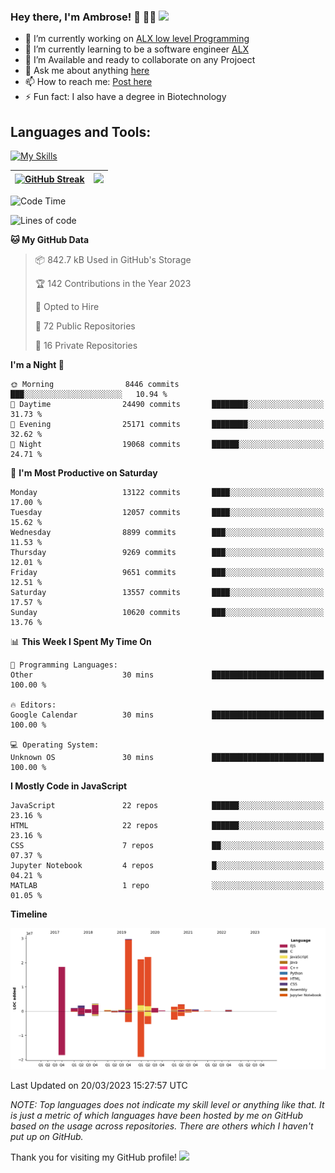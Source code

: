 ### Hey there, I'm Ambrose! 👋 👨‍💻 ![](https://komarev.com/ghpvc/?username=ambrosekol&style=plastic)

- 🔭 I’m currently working on [ALX low level Programming](https://github.com/Ambrosekol/alx-system_engineering-devops)
- 🌱 I’m currently learning to be a software engineer [ALX](https://www.alxafrica.com)
- 👯 I’m Available and ready to collaborate on any Projoect
- 💬 Ask me about anything [here](https://github.com/Ambrosekol/Ambrosekol/discussions)
- 📫 How to reach me: [Post here](https://github.com/Ambrosekol/Ambrosekol/discussions)
- ⚡ Fun fact: I also have a degree in Biotechnology

## Languages and Tools:
[![My Skills](https://skillicons.dev/icons?i=html,css,bash,dart,c,discord,firebase,flutter,github,git,instagram,linkedin,linux,stackoverflow,twitter,unreal,vscode,wordpress)](https://skillicons.dev)


| [![GitHub Streak](https://github-readme-streak-stats.herokuapp.com?user=ambrosekol&theme=dark&hide_border=true&border_radius=6.4&date_format=M%20j%5B%2C%20Y%5D&mode=daily&fire=EB0000&ring=31EB5D)](https://git.io/streak-stats) | <img height="180em" src="https://github-readme-stats.vercel.app/api?username=ambrosekol&show_icons=true&include_all_commits=true&count_private=true&hide_border=true&theme=dark" /> |
|-------|-------|



<!--START_SECTION:waka-->
![Code Time](https://img.shields.io/badge/Code%20Time-5%2C151%20hrs%206%20mins-red)

![Lines of code](https://img.shields.io/badge/From%20Hello%20World%20I%27ve%20Written-108.6%20million%20lines%20of%20code-blue)

**🐱 My GitHub Data** 

> 📦 842.7 kB Used in GitHub's Storage 
 > 
> 🏆 142 Contributions in the Year 2023
 > 
> 💼 Opted to Hire
 > 
> 📜 72 Public Repositories 
 > 
> 🔑 16 Private Repositories 
 > 
**I'm a Night 🦉** 

```text
🌞 Morning                8446 commits        ███░░░░░░░░░░░░░░░░░░░░░░   10.94 % 
🌆 Daytime                24490 commits       ████████░░░░░░░░░░░░░░░░░   31.73 % 
🌃 Evening                25171 commits       ████████░░░░░░░░░░░░░░░░░   32.62 % 
🌙 Night                  19068 commits       ██████░░░░░░░░░░░░░░░░░░░   24.71 % 
```
📅 **I'm Most Productive on Saturday** 

```text
Monday                   13122 commits       ████░░░░░░░░░░░░░░░░░░░░░   17.00 % 
Tuesday                  12057 commits       ████░░░░░░░░░░░░░░░░░░░░░   15.62 % 
Wednesday                8899 commits        ███░░░░░░░░░░░░░░░░░░░░░░   11.53 % 
Thursday                 9269 commits        ███░░░░░░░░░░░░░░░░░░░░░░   12.01 % 
Friday                   9651 commits        ███░░░░░░░░░░░░░░░░░░░░░░   12.51 % 
Saturday                 13557 commits       ████░░░░░░░░░░░░░░░░░░░░░   17.57 % 
Sunday                   10620 commits       ███░░░░░░░░░░░░░░░░░░░░░░   13.76 % 
```


📊 **This Week I Spent My Time On** 

```text
💬 Programming Languages: 
Other                    30 mins             █████████████████████████   100.00 % 

🔥 Editors: 
Google Calendar          30 mins             █████████████████████████   100.00 % 

💻 Operating System: 
Unknown OS               30 mins             █████████████████████████   100.00 % 
```

**I Mostly Code in JavaScript** 

```text
JavaScript               22 repos            ██████░░░░░░░░░░░░░░░░░░░   23.16 % 
HTML                     22 repos            ██████░░░░░░░░░░░░░░░░░░░   23.16 % 
CSS                      7 repos             ██░░░░░░░░░░░░░░░░░░░░░░░   07.37 % 
Jupyter Notebook         4 repos             █░░░░░░░░░░░░░░░░░░░░░░░░   04.21 % 
MATLAB                   1 repo              ░░░░░░░░░░░░░░░░░░░░░░░░░   01.05 % 
```



**Timeline**

![Lines of Code chart](https://raw.githubusercontent.com/aravindvnair99/aravindvnair99/main/assets/bar_graph.png)


 Last Updated on 20/03/2023 15:27:57 UTC
<!--END_SECTION:waka-->

*NOTE: Top languages does not indicate my skill level or anything like that. It is just a metric of which languages have been hosted by me on GitHub based on the usage across repositories. There are others which I haven't put up on GitHub.*


<!--
<p align="center">
<a href="https://buymeacoffee.com/AravindVNair99" target="_blank"><img src="https://cdn.buymeacoffee.com/buttons/arial-blue.png" alt="Buy Aravind A Coffee" height="40" width="170" ></a>
</p>
-->


Thank you for visiting my GitHub profile!
![](https://hit.yhype.me/github/profile?user_id=27368902)
